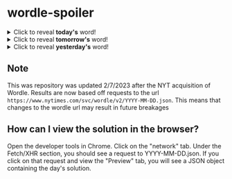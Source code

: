 # wordle-spoiler

<details>
  <summary>Click to reveal <b>today's</b> word!</summary>
  <br>
  <b> bugle </b>
</details>

<details>
  <summary>Click to reveal <b>tomorrow's</b> word!</summary>
  <br>
  <b> dolly </b>
</details>

<details>
  <summary>Click to reveal <b>yesterday's</b> word!</summary>
  <br>
  <b> edict </b>
</details>

## Note
This was repository was updated 2/7/2023 after the NYT acquisition of Wordle. Results are now based off requests to the url `https://www.nytimes.com/svc/wordle/v2/YYYY-MM-DD.json`. This means that changes to the wordle url may result in future breakages

## How can I view the solution in the browser?
Open the developer tools in Chrome. Click on the "network" tab. Under the Fetch/XHR section, you should see a request to YYYY-MM-DD.json. If you click on that request and view the "Preview" tab, you will see a JSON object containing the day's solution.